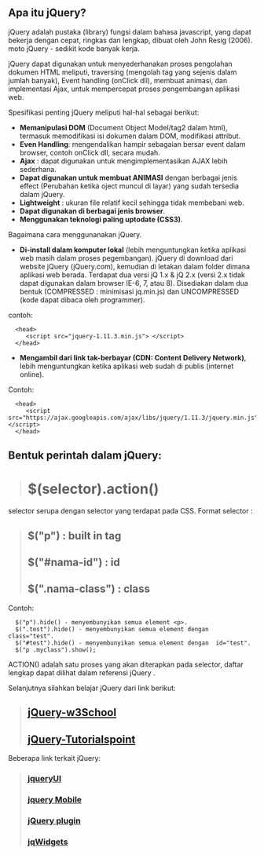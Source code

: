 ## Apa itu jQuery?

jQuery adalah pustaka (library) fungsi dalam bahasa javascript, yang dapat bekerja dengan cepat, ringkas dan lengkap, dibuat oleh John Resig (2006). moto jQuery -   sedikit kode banyak kerja.

jQuery dapat digunakan untuk menyederhanakan proses pengolahan dokumen HTML meliputi, traversing (mengolah tag yang sejenis dalam jumlah banyak), Event handling (onClick dll), membuat animasi, dan implementasi Ajax, untuk mempercepat proses pengembangan aplikasi web.

Spesifikasi penting jQuery meliputi hal-hal sebagai berikut:
* **Memanipulasi DOM** (Document Object Model/tag2 dalam html), termasuk memodifikasi isi dokumen dalam DOM, modifikasi attribut.
* **Even Handling**: mengendalikan hampir sebagaian bersar event dalam browser, contoh onClick dll, secara mudah.
* **Ajax** : dapat digunakan untuk mengimplementasikan AJAX lebih sederhana.
* **Dapat digunakan untuk membuat ANIMASI** dengan berbagai jenis effect (Perubahan ketika oject muncul di layar) yang sudah tersedia dalam jQuery.
* **Lightweight** : ukuran file relatif kecil sehingga tidak membebani web.
* **Dapat digunakan di berbagai jenis browser**.
* **Menggunakan teknologi paling uptodate (CSS3)**.
	
Bagaimana cara menggunanakan jQuery.

* **Di-install dalam komputer lokal**  (lebih menguntungkan ketika aplikasi web masih dalam proses pegembangan). jQuery di download dari website jQuery (jQuery.com), kemudian di letakan dalam folder dimana aplikasi web berada. Terdapat dua versi  jQ 1.x  & jQ 2.x (versi 2.x tidak dapat digunakan dalam browser IE-6, 7, atau 8). Disediakan dalam dua bentuk  (COMPRESSED : minimisasi jq.min.js) dan UNCOMPRESSED (kode dapat dibaca oleh programmer).
	
contoh:

      <head>
         <script src="jquery-1.11.3.min.js"> </script>
      </head>

* **Mengambil dari link tak-berbayar (CDN: Content Delivery Network)**, lebih menguntungkan ketika aplikasi web sudah di publis (internet online).

Contoh:

      <head>
         <script src="https://ajax.googleapis.com/ajax/libs/jquery/1.11.3/jquery.min.js"></script>
      </head> 
	
	
## Bentuk perintah dalam jQuery:

> # $(selector).action()

selector serupa dengan selector yang terdapat pada CSS. 
Format selector :

> ## $("p") : built in tag
> ## $("#nama-id") : id 
> ## $(".nama-class") : class

Contoh:

      $("p").hide() - menyembunyikan semua element <p>.
      $(".test").hide() - menyembunyikan semua element dengan class="test".
      $("#test").hide() - menyembunyikan semua element dengan  id="test".
      $("p .myclass").show();


ACTION() adalah satu proses yang akan diterapkan pada selector, daftar lengkap dapat dilihat dalam referensi jQuery .

Selanjutnya silahkan belajar jQuery dari link berikut:

> ## [jQuery-w3School](http://www.w3schools.com/jquery/jquery_intro.asp)
> ## [jQuery-Tutorialspoint](http://www.tutorialspoint.com/jquery/index.htm)

Beberapa link terkait jQuery:

> ### [jqueryUI](https://jqueryui.com/)
> ### [jquery Mobile](https://jquerymobile.com/)
> ### [jQuery plugin](https://plugins.jquery.com/)
> ### [jqWidgets](www.jqwidgets.com) 



